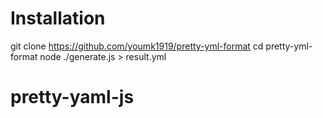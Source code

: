 # Installation

git clone https://github.com/youmk1919/pretty-yml-format
cd pretty-yml-format
node ./generate.js > result.yml
# pretty-yaml-js
